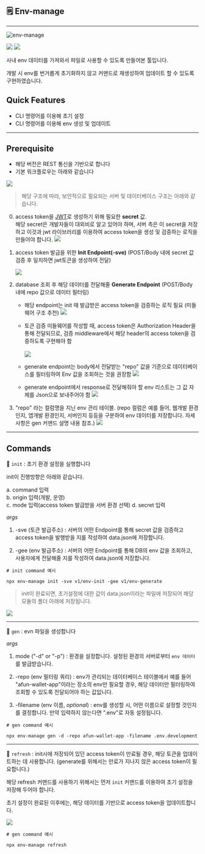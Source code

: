## 🗒 Env-manage

---

![env-manage](https://raw.githubusercontent.com/chltjdrhd777/image-hosting/main/%E1%84%89%E1%85%B3%E1%84%8F%E1%85%B3%E1%84%85%E1%85%B5%E1%86%AB%E1%84%89%E1%85%A3%E1%86%BA%202023-05-19%20%E1%84%8B%E1%85%A9%E1%84%92%E1%85%AE%2012.31.52.png)

<img src="https://img.shields.io/badge/.ENV-000000?style=for-the-badge&logo=.ENV&logoColor=white">
<img src="https://img.shields.io/badge/javascript-F7DF1E?style=for-the-badge&logo=javascript&logoColor=black">

<br/>

사내 env 데이터를 가져와서 파일로 사용할 수 있도록 만들어본 툴입니다.

개발 시 env를 번거롭게 초기화하지 않고 커맨드로 재생성하여 업데이트 할 수 있도록 구현하였습니다.

## Quick Features

- CLI 명령어를 이용해 초기 설정
- CLI 명령어를 이용해 env 생성 및 업데이트

---

## Prerequisite

- 해당 버전은 REST 통신을 기반으로 합니다
- 기본 워크플로우는 아래와 같습니다

<img src="https://raw.githubusercontent.com/chltjdrhd777/image-hosting/main/env-manager%20-workflow.png">

<br/>

> 해당 구조에 따라, 보안적으로 필요되는 서버 및 데이터베이스 구조는 아래와 같습니다.

0. access token을 [JWT](https://www.npmjs.com/package/jsonwebtoken)로 생성하기 위해 필요한 **secret** 값.
   <br/>
   해당 secret은 개발자들이 대외비로 알고 있어야 하며, 서버 측은 이 secret을 저장하고 이것과 jwt 라이브러리를 이용하여 access token을 생성 및 검증하는 로직을 만들어야 합니다.
   <img src="https://raw.githubusercontent.com/chltjdrhd777/image-hosting/main/secret%20env%20%E1%84%8B%E1%85%A8%E1%84%89%E1%85%B5.png">

1. access token 발급을 위한 **Init Endpoint(-sve)** (POST/Body 내에 secret 값 검증 후 일치하면 jwt토큰을 생성하여 전달)<br/>

   <img src="https://raw.githubusercontent.com/chltjdrhd777/image-hosting/main/init%20endpoint%20controller%20example.png"/>

2. database 조회 후 해당 데이터를 전달해줄 **Generate Endpoint** (POST/Body 내에 repo 값으로 데이터 필터링) <br/>

   - 해당 endpoint는 init 때 발급받은 access token을 검증하는 로직 필요 (미들웨어 구조 추천)
     <img src="https://raw.githubusercontent.com/chltjdrhd777/image-hosting/main/access%20token%20%E1%84%80%E1%85%A5%E1%86%B7%E1%84%8C%E1%85%B3%E1%86%BC%20%E1%84%86%E1%85%B5%E1%84%83%E1%85%B3%E1%86%AF%E1%84%8B%E1%85%B0%E1%84%8B%E1%85%A5.png"><br/>

   - 토큰 검증 미들웨어를 작성할 때, access token은 Authorization Header을 통해 전달되므로, 검증 middleware에서 해당 header의 access token을 검증하도록 구현해야 함<br/>
     <br/>
     <img src="https://raw.githubusercontent.com/chltjdrhd777/image-hosting/main/varification%20example.png"/>
     <br/>
   - generate endpoint는 body에서 전달받는 "repo" 값을 기준으로 데이터베이스를 필터링하여 Env 값을 조회하는 것을 권장함
     <img src="https://raw.githubusercontent.com/chltjdrhd777/image-hosting/main/repo%20%E1%84%91%E1%85%B5%E1%86%AF%E1%84%90%E1%85%A5%E1%84%85%E1%85%B5%E1%86%BC.png">
     <br/>
   - generate endpoint에서 response로 전달해줘야 할 env 리스트는 그 값 자체를 Json으로 보내주어야 함
     <img src="https://raw.githubusercontent.com/chltjdrhd777/image-hosting/main/generate%20reulst%20example.png">

3. "repo" 라는 컬럼명을 지닌 env 관리 테이블. (repo 컬럼은 예를 들어, 웹개발 환경인지, 앱개발 환경인지, 서버인지 등등을 구분하여 env 데이터를 저장합니다. 자세 사항은 gen 커맨드 설명 내용 참조.)
   <img src="https://raw.githubusercontent.com/chltjdrhd777/image-hosting/main/repo%20example.png"/>

---

## Commands

📖 `init` : 초기 환경 설정을 실행합니다 </br>

init이 진행방향은 아래와 같습니다.</br>

a. command 입력<br/>
b. origin 입력(개발, 운영)<br/>
c. mode 입력(access token 발급받을 서버 환경 선택)
d. secret 입력

_args_</br>

1. -sve (토큰 발급주소) : 서버의 어떤 Endpoint를 통해 secret 값을 검증하고 access token을 발행받을 지를 작성하여 data.json에 저장합니다.

2. -gee (env 발급주소) : 서버의 어떤 Endpoint를 통해 DB의 env 값을 조회하고, 사용자에게 전달해줄 지를 작성하여 data.json에 저장합니다.

```
# init command 예시

npx env-manage init -sve v1/env-init -gee v1/env-generate
```

> init이 완료되면, 초기설정에 대한 값이 data.json이라는 파일에 저장되어 해당 모듈의 폴더 아래에 저장됩니다.

<img src="https://raw.githubusercontent.com/chltjdrhd777/image-hosting/main/data%20json%20file%20position.png"/>

---

📖 `gen` : evn 파일을 생성합니다 </br>

_args_</br>

1. mode ("-d" or "-p") : 환경을 설정합니다. 설정된 환경의 서버로부터 `env 데이터`를 발급받습니다.

2. -repo (env 필터링 쿼리) : env가 관리되는 데이터베이스 테이블에서 예를 들어 "afun-wallet-app"이라는 장소의 env만 필요할 경우, 해당 데이터만 필터링하여 조회할 수 있도록 전달되어야 하는 값잆니다.

3. -filename (env 이름, _optional_) : env를 생성할 시, 어떤 이름으로 설정할 것인지를 결정합니다. 만약 입력하지 않는다면 ".env"로 자동 설정됩니다.

```
# gen command 예시

npx env-manage gen -d -repo afun-wallet-app -filename .env.development
```

---

📖 `refresh` : init시에 저장되어 있던 access token이 만료될 경우, 해당 토큰을 업데이트하는 데 사용합니다. (generate를 위해서는 만료가 지나지 않은 access token이 필요합니다.) </br>

해당 refresh 커맨드를 사용하기 위해서는 먼저 `init` 커맨드를 이용하여 초기 설정을 저장해 두어야 합니다.

초기 설정이 완료된 이후에는, 해당 데이터를 기반으로 access token을 업데이트합니다.

<img src="https://raw.githubusercontent.com/chltjdrhd777/image-hosting/main/gif/env-manage%20refresh%20exmaple2.gif"/>

```
# gen command 예시

npx env-manage refresh
```
